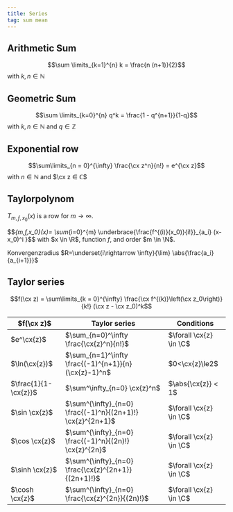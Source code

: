 ```yaml
---
title: Series
tag: sum mean
---
```


## Arithmetic Sum
$$\sum \limits_{k=1}^{n} k = \frac{n (n+1)}{2}$$
with $k,n ∈ ℕ$

## Geometric Sum
$$\sum \limits_{k=0}^{n} q^k = \frac{1 - q^{n+1}}{1-q}$$
with $k,n ∈ ℕ$ and $q ∈ ℤ$


## Exponential row
$$\sum\limits_{n = 0}^{\infty} \frac{\cx z^n}{n!} = e^{\cx z}$$
with $n ∈ ℕ$ and $\cx z ∈ ℂ$


## Taylorpolynom
$T_{m,f,x_0}(x)$ is a row for $m \rightarrow \infty$.

$$_{m,f,x_0}(x)= \sum_{i=0}^{m} \underbrace{\frac{f^{(i)}(x_0)}{i!}}_{a_i} (x-x_0)^i }$$
with $x \in \R$, function $f$, and order $m \in \N$.

Konvergenzradius $R=\underset{i\rightarrow \infty}{\lim} \abs{\frac{a_i}{a_{i+1}}}$


## Taylor series
$$f(\cx z) = \sum\limits_{k = 0}^{\infty} \frac{\cx f^{(k)}\left(\cx z_0\right)}{k!} (\cx z - \cx z_0)^k$$


| $f(\cx z)$    | Taylor series          | Conditions |
|---------------|------------------------|------------|
|$e^\cx{z}$ | $\sum_{n=0}^\infty \frac{\cx{z}^n}{n!}$ | $\forall \cx{z} \in \C$ |
| $\ln(\cx{z})$ | $\sum_{n=1}^\infty \frac{(-1)^{n+1}}{n}(\cx{z}-1)^n$ | $0<\cx{z}\le2$ |
|$\frac{1}{1-\cx{z}}$ | $\sum^\infty_{n=0} \cx{z}^n$ | $\abs{\cx{z}} < 1$
| $\sin \cx{z}$ | $\sum^{\infty}_{n=0} \frac{(-1)^n}{(2n+1)!} \cx{z}^{2n+1}$ | $\forall  \cx{z} \in \C$ |
| $\cos \cx{z}$ | $\sum^{\infty}_{n=0} \frac{(-1)^n}{(2n)!} \cx{z}^{2n}$ | $\forall  \cx{z} \in \C$ |
| $\sinh \cx{z}$ | $\sum^{\infty}_{n=0} \frac{\cx{z}^{2n+1}}{(2n+1)!}$ | $\forall  \cx{z} \in \C$ |
| $\cosh \cx{z}$ | $\sum^{\infty}_{n=0} \frac{\cx{z}^{2n}}{(2n)!}$ | $\forall  \cx{z} \in \C$ |
